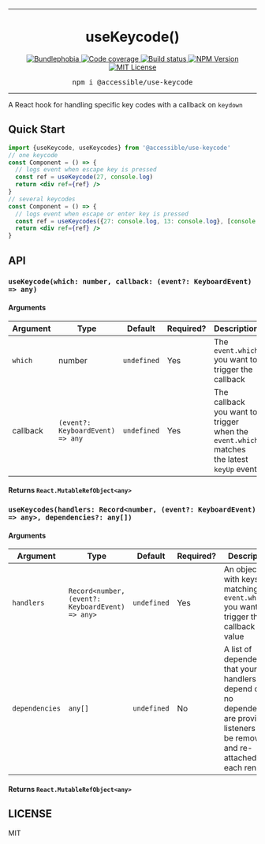 <hr>
<div align="center">
  <h1 align="center">
    useKeycode()
  </h1>
</div>

<p align="center">
  <a href="https://bundlephobia.com/result?p=@accessible/use-keycode">
    <img alt="Bundlephobia" src="https://img.shields.io/bundlephobia/minzip/@accessible/use-keycode?style=for-the-badge&labelColor=24292e">
  </a>
  <a aria-label="Code coverage report" href="https://codecov.io/gh/accessible-ui/use-keycode">
    <img alt="Code coverage" src="https://img.shields.io/codecov/c/gh/accessible-ui/use-keycode?style=for-the-badge&labelColor=24292e">
  </a>
  <a aria-label="Build status" href="https://travis-ci.org/accessible-ui/use-keycode">
    <img alt="Build status" src="https://img.shields.io/travis/accessible-ui/use-keycode?style=for-the-badge&labelColor=24292e">
  </a>
  <a aria-label="NPM version" href="https://www.npmjs.com/package/@accessible/use-keycode">
    <img alt="NPM Version" src="https://img.shields.io/npm/v/@accessible/use-keycode?style=for-the-badge&labelColor=24292e">
  </a>
  <a aria-label="License" href="https://jaredlunde.mit-license.org/">
    <img alt="MIT License" src="https://img.shields.io/npm/l/@accessible/use-keycode?style=for-the-badge&labelColor=24292e">
  </a>
</p>

<pre align="center">npm i @accessible/use-keycode</pre>
<hr>

A React hook for handling specific key codes with a callback on `keydown`

## Quick Start

```jsx harmony
import {useKeycode, useKeycodes} from '@accessible/use-keycode'
// one keycode
const Component = () => {
  // logs event when escape key is pressed
  const ref = useKeycode(27, console.log)
  return <div ref={ref} />
}
// several keycodes
const Component = () => {
  // logs event when escape or enter key is pressed
  const ref = useKeycodes({27: console.log, 13: console.log}, [console.log])
  return <div ref={ref} />
}
```

## API

### `useKeycode(which: number, callback: (event?: KeyboardEvent) => any)`

#### Arguments

| Argument | Type                             | Default     | Required? | Description                                                                              |
| -------- | -------------------------------- | ----------- | --------- | ---------------------------------------------------------------------------------------- |
| `which`  | number                           | `undefined` | Yes       | The `event.which` you want to trigger the callback                                       |
| callback | `(event?: KeyboardEvent) => any` | `undefined` | Yes       | The callback you want to trigger when the `event.which` matches the latest `keyUp` event |

#### Returns `React.MutableRefObject<any>`

### `useKeycodes(handlers: Record<number, (event?: KeyboardEvent) => any>, dependencies?: any[])`

#### Arguments

| Argument       | Type                                             | Default     | Required? | Description                                                                                                                                     |
| -------------- | ------------------------------------------------ | ----------- | --------- | ----------------------------------------------------------------------------------------------------------------------------------------------- |
| `handlers`     | `Record<number, (event?: KeyboardEvent) => any>` | `undefined` | Yes       | An object with keys matching the `event.which` you want to trigger the callback value                                                           |
| `dependencies` | `any[]`                                          | `undefined` | No        | A list of dependencies that your handlers depend on. If no dependencies are provided, listeners will be removed and re-attached on each render. |

#### Returns `React.MutableRefObject<any>`

## LICENSE

MIT
